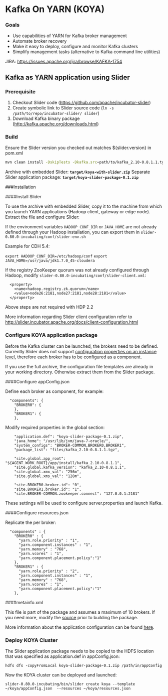Kafka On YARN (KOYA)
====================

### Goals

  * Use capabilities of YARN for Kafka broker management
  * Automate broker recovery
  * Make it easy to deploy, configure and monitor Kafka clusters
  * Simplify management tasks (alternative to Kafka command line utilities)

JIRA: https://issues.apache.org/jira/browse/KAFKA-1754

Kafka as YARN application using Slider
-----------------------------------------------

### Prerequisite

1. Checkout Slider code (https://github.com/apache/incubator-slider)
2. Create symbolic link to Slider source code (`ln -s /path/to/repo/incubator-slider/ slider`) 
3. Download Kafka binary package (http://kafka.apache.org/downloads.html)

### Build
Ensure the Slider version you checked out matches ${slider.version} in pom.xml
```sh
mvn clean install -DskipTests -Dkafka.src=path/to/kafka_2.10-0.8.1.1.tgz -Dkafka.version=kafka_2.10-0.8.1.1
```

Archive with embedded Slider: __`target/koya-with-slider.zip`__
Separate Slider application package: __`target/koya-slider-package-0.1.zip`__

###Installation

####Install Slider

To use the archive with embedded Slider, copy it to the machine from which you launch YARN applications (Hadoop client, gateway or edge node). Extract the file and configure Slider:

If the environment variables `HADOOP_CONF_DIR` or `JAVA_HOME` are not already defined through your Hadoop installation, you can export them in  `slider-0.80.0-incubating/conf/slider-env.sh` 

Example for CDH 5.4:
 
`export HADOOP_CONF_DIR=/etc/hadoop/conf`
`export JAVA_HOME=/usr/java/jdk1.7.0_45-cloudera`

If the registry ZooKeeper quorum was not already configured through Hadoop, modify `slider-0.80.0-incubating/conf/slider-client.xml`: 
```
  <property>
    <name>hadoop.registry.zk.quorum</name>
    <value>node26:2181,node27:2181,node28:2181</value>
  </property>
```
Above steps are not required with HDP 2.2

More information regarding Slider client configuration refer to http://slider.incubator.apache.org/docs/client-configuration.html

### Configure KOYA application package

Before the Kafka cluster can be launched, the brokers need to be defined. Currently Slider does not support [configuration properties on an instance level](https://issues.apache.org/jira/browse/SLIDER-851), therefore each broker has to be configured as a component.

If you use the full archive, the configuration file templates are already in your working directory. Otherwise extract them from the Slider package.

####Configure appConfig.json

Define each broker as component, for example:
```
  "components": {
    "BROKER0": {
    },
    "BROKER1": {
    },
```
Modify required properties in the global section: 
```
    "application.def": "koya-slider-package-0.1.zip",
    "java_home": "/usr/lib/jvm/java-7-oracle/",
    "system_configs": "BROKER-COMMON,BROKER0,BROKER1",
    "package_list": "files/kafka_2.10-0.8.1.1.tgz",

    "site.global.app_root": "${AGENT_WORK_ROOT}/app/install/kafka_2.10-0.8.1.1",
    "site.global.kafka_version": "kafka_2.10-0.8.1.1",
    "site.global.xmx_val": "256m",
    "site.global.xms_val": "128m",

    "site.BROKER0.broker.id": "0",
    "site.BROKER1.broker.id": "1",
    "site.BROKER-COMMON.zookeeper.connect": "127.0.0.1:2181"
```
These settings will be used to configure server.properties and launch Kafka.

####Configure resources.json

Replicate the per broker:
```
  "components" : {
    "BROKER0" : {
      "yarn.role.priority" : "1",
      "yarn.component.instances" : "1",
      "yarn.memory" : "768",
      "yarn.vcores" : "1",
      "yarn.component.placement.policy":"1"
    },
    "BROKER1" : {
      "yarn.role.priority" : "2",
      "yarn.component.instances" : "1",
      "yarn.memory" : "768",
      "yarn.vcores" : "1",
      "yarn.component.placement.policy":"1"
    },
```

####metainfo.xml

This file is part of the package and assumes a maximum of 10 brokers. If you need more, modify the [source](koya-slider-package/metainfo-default.xml) prior to building the package.

More information about the application configuration can be found [here](http://slider.incubator.apache.org/docs/configuration/core.html).

### Deploy KOYA Cluster

The Slider application package needs to be copied to the HDFS location that was specified as application.def in appConfig.json:
```
hdfs dfs -copyFromLocal koya-slider-package-0.1.zip /path/in/appConfig
```
Now the KOYA cluster can be deployed and launched:
```
slider-0.80.0-incubating/bin/slider create koya --template ~/koya/appConfig.json  --resources ~/koya/resources.json
```
